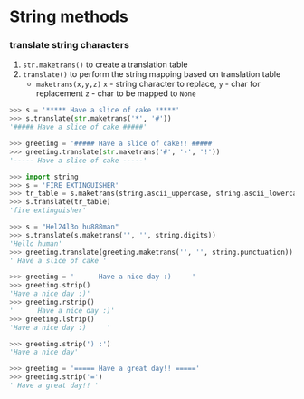 # String methods

### translate string characters
1. `str.maketrans()` to create a translation table
2. `translate()` to perform the string mapping based on translation table
    * `maketrans(x,y,z)` `x` - string character to replace, `y` - char for replacement `z` - char to be mapped to `None`  
    
```python
>>> s = '***** Have a slice of cake *****'
>>> s.translate(str.maketrans('*', '#'))
'##### Have a slice of cake #####'

>>> greeting = '##### Have a slice of cake!! #####'
>>> greeting.translate(str.maketrans('#', '-', '!'))
'----- Have a slice of cake -----'

>>> import string
>>> s = 'FIRE EXTINGUISHER'
>>> tr_table = s.maketrans(string.ascii_uppercase, string.ascii_lowercase)
>>> s.translate(tr_table)
'fire extinguisher'

>>> s = "Hel24l3o hu888man"
>>> s.translate(s.maketrans('', '', string.digits))
'Hello human'
>>> greeting.translate(greeting.maketrans('', '', string.punctuation))
' Have a slice of cake '
```

```python
>>> greeting = '      Have a nice day :)     '
>>> greeting.strip()
'Have a nice day :)'
>>> greeting.rstrip()
'      Have a nice day :)'
>>> greeting.lstrip()
'Have a nice day :)     '

>>> greeting.strip(') :')
'Have a nice day'

>>> greeting = '===== Have a great day!! ====='
>>> greeting.strip('=')
' Have a great day!! '
```